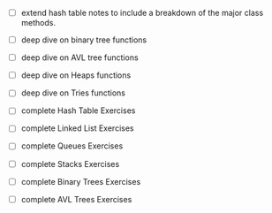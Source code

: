 - [ ] extend hash table notes to include a breakdown of the major class methods.
- [ ]  deep dive on binary tree functions
- [ ]  deep dive on AVL tree functions
- [ ]  deep dive on Heaps functions
- [ ]  deep dive on Tries functions

- [ ] complete Hash Table Exercises 
- [ ] complete Linked List Exercises
- [ ] complete Queues Exercises
- [ ] complete Stacks Exercises
- [ ] complete Binary Trees Exercises
- [ ] complete AVL Trees Exercises